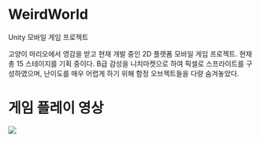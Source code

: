 # WeirdWorld
Unity 모바일 게임 프로젝트

고양이 마리오에서 영감을 받고 현재 개발 중인 2D 플랫폼 모바일 게임 프로젝트.
현재 총 15 스테이지를 기획 중이다.
B급 감성을 니치마켓으로 하여 픽셀로 스프라이트를 구성하였으며, 난이도를 매우 어렵게 하기 위해 함정 오브젝트들을 다량 숨겨놓았다.

# 게임 플레이 영상
<img src="./img/sample.gif">

